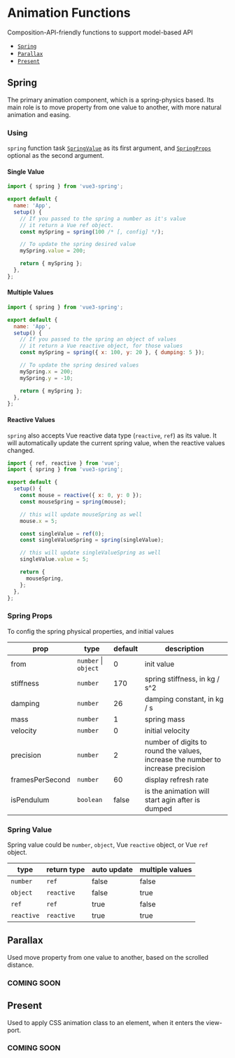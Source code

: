 # Animation Functions

Composition-API-friendly functions to support model-based API

- [`Spring`](#spring)
- [`Parallax`](#parallax)
- [`Present`](#present)

## Spring

The primary animation component, which is a spring-physics based. Its main role is to move property from one value to another, with more natural animation and easing.

<spring-example />

### Using

`spring` function task [`SpringValue`](#spring-value) as its first argument, and [`SpringProps`](#spring-props) optional as the second argument.

#### Single Value

```js
import { spring } from 'vue3-spring';

export default {
  name: 'App',
  setup() {
    // If you passed to the spring a number as it's value
    // it return a Vue ref object.
    const mySpring = spring(100 /* [, config] */);

    // To update the spring desired value
    mySpring.value = 200;

    return { mySpring };
  },
};
```

#### Multiple Values

```js
import { spring } from 'vue3-spring';

export default {
  name: 'App',
  setup() {
    // If you passed to the spring an object of values
    // it return a Vue reactive object, for those values
    const mySpring = spring({ x: 100, y: 20 }, { dumping: 5 });

    // To update the spring desired values
    mySpring.x = 200;
    mySpring.y = -10;

    return { mySpring };
  },
};
```

#### Reactive Values

`spring` also accepts Vue reactive data type (`reactive`, `ref`) as its value. It will automatically update the current spring value, when the reactive values changed.

```js
import { ref, reactive } from 'vue';
import { spring } from 'vue3-spring';

export default {
  setup() {
    const mouse = reactive({ x: 0, y: 0 });
    const mouseSpring = spring(mouse);

    // this will update mouseSpring as well
    mouse.x = 5;

    const singleValue = ref(0);
    const singleValueSpring = spring(singleValue);

    // this will update singleValueSpring as well
    singleValue.value = 5;

    return {
      mouseSpring,
    };
  },
};
```

### Spring Props

To config the spring physical properties, and initial values

| prop            | type                 | default | description                                                                     |
| --------------- | -------------------- | ------- | ------------------------------------------------------------------------------- |
| from            | `number` \| `object` | 0       | init value                                                                      |
| stiffness       | `number`             | 170     | spring stiffness, in kg / s^2                                                   |
| damping         | `number`             | 26      | damping constant, in kg / s                                                     |
| mass            | `number`             | 1       | spring mass                                                                     |
| velocity        | `number`             | 0       | initial velocity                                                                |
| precision       | `number`             | 2       | number of digits to round the values, increase the number to increase precision |
| framesPerSecond | `number`             | 60      | display refresh rate                                                            |
| isPendulum      | `boolean`            | false   | is the animation will start agin after is dumped                                |

### Spring Value

Spring value could be `number`, `object`, Vue `reactive` object, or Vue `ref` object.

| type       | return type | auto update | multiple values |
| ---------- | ----------- | ----------- | --------------- |
| `number`   | `ref`       | false       | false           |
| `object`   | `reactive`  | false       | true            |
| `ref`      | `ref`       | true        | false           |
| `reactive` | `reactive`  | true        | true            |

## Parallax

Used move property from one value to another, based on the scrolled distance.

### COMING SOON

## Present

Used to apply CSS animation class to an element, when it enters the view-port.

### COMING SOON


<script>
import Spring from './components/examples/functions/Spring.vue';

export default {
  components: {
    'spring-example': Spring,
  }
}
</script>